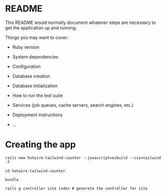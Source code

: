 # README

This README would normally document whatever steps are necessary to get the
application up and running.

Things you may want to cover:

* Ruby version

* System dependencies

* Configuration

* Database creation

* Database initialization

* How to run the test suite

* Services (job queues, cache servers, search engines, etc.)

* Deployment instructions

* ...


# Creating the app

`rails new hotwire-tailwind-counter --javascript=esbuild --css=tailwind -T`

`cd hotwire-tailwind-counter`

`bundle`

`rails g controller site index # generate the controller for site `

